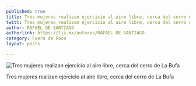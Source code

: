 ```yaml
---
published: true
title: Tres mujeres realizan ejercicio al aire libre, cerca del cerro de La Bufa
twitt: Tres mujeres realizan ejercicio al aire libre, cerca del cerro de La Bufa
author: RAFAEL DE SANTIAGO
authorlink: https://ljz.mx/autores/RAFAEL DE SANTIAGO
category: Fuera de Foco
layout: posts

---
```


![Tres mujeres realizan ejercicio al aire libre, cerca del cerro de La Bufa](http://i.imgur.com/UJNBqhom.jpg)

Tres mujeres realizan ejercicio al aire libre, cerca del cerro de La Bufa
